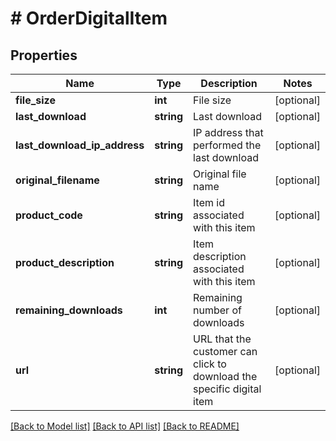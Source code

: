 # # OrderDigitalItem

## Properties

Name | Type | Description | Notes
------------ | ------------- | ------------- | -------------
**file_size** | **int** | File size | [optional]
**last_download** | **string** | Last download | [optional]
**last_download_ip_address** | **string** | IP address that performed the last download | [optional]
**original_filename** | **string** | Original file name | [optional]
**product_code** | **string** | Item id associated with this item | [optional]
**product_description** | **string** | Item description associated with this item | [optional]
**remaining_downloads** | **int** | Remaining number of downloads | [optional]
**url** | **string** | URL that the customer can click to download the specific digital item | [optional]

[[Back to Model list]](../../README.md#models) [[Back to API list]](../../README.md#endpoints) [[Back to README]](../../README.md)
